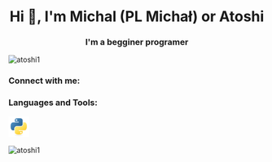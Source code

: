 <h1 align="center">Hi 👋, I'm Michal (PL Michał) or Atoshi</h1>
<h3 align="center">I'm a begginer programer</h3>

<p align="left"> <img src="https://komarev.com/ghpvc/?username=atoshi1&label=Profile%20views&color=0e75b6&style=flat" alt="atoshi1" /> </p>

<h3 align="left">Connect with me:</h3>
<p align="left">
</p>

<h3 align="left">Languages and Tools:</h3>
<p align="left"> <a href="https://www.python.org" target="_blank" rel="noreferrer"> <img src="https://raw.githubusercontent.com/devicons/devicon/master/icons/python/python-original.svg" alt="python" width="40" height="40"/> </a> </p>

<p><img align="center" src="https://github-readme-stats.vercel.app/api/top-langs?username=atoshi1&show_icons=true&locale=en&layout=compact" alt="atoshi1" /></p>

